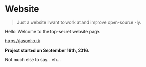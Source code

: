 # Website

> Just a website I want to work at and improve open-source -ly.

Hello. Welcome to the top-secret website page.

https://jasonho.tk

**Project started on September 16th, 2016.**

Not much else to say... eh...
